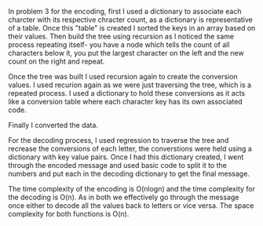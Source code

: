In problem 3 for the encoding, first I used a dictionary to associate each charcter with its respective chracter count, as a dictionary is representative of a table. Once this "table" is created I sorted the keys in an array based on their values. Then build the tree using recursion as I noticed the same process repeating itself- you have a node which tells the count of all characters below it, you put the largest character on the left and the new count on the right and repeat. 

Once the tree was built I used recursion again to create the conversion values. I used recurion again as we were just traversing the tree, which is a repeated process. I used a dictionary to hold these conversions as it acts like a conversion table where each character key has its own associated code.

Finally I converted the data.

For the decoding process, I used regression to traverse the tree and recrease the conversions of each letter, the converstions were held using a dictionary with key value pairs. Once I had this dictionary created, I went through the encoded message and used basic code to split it to the numbers and put each in the decoding dictionary to get the final message.

The time complexity of the encoding is O(nlogn) and the time complexity for the decoding is O(n). As in both we effectively go through the message once either to decode all the values back to letters or vice versa. The space complexity for both functions is O(n).